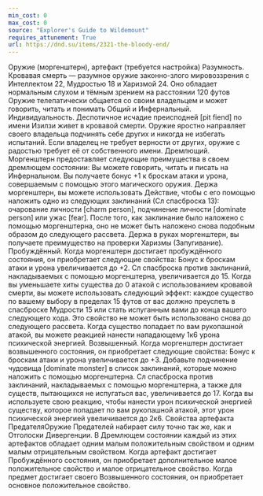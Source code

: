 ```yaml
---
min_cost: 0
max_cost: 0
source: "Explorer's Guide to Wildemount"
requires_attunement: True
url: https://dnd.su/items/2321-the-bloody-end/
---
```


Оружие (моргенштерн), артефакт (требуется настройка)
Разумность. Кровавая смерть — разумное оружие законно-злого мировоззрения с Интеллектом 22, Мудростью 18 и Харизмой 24. Оно обладает нормальным слухом и тёмным зрением на расстоянии 120 футов Оружие телепатически общается со своим владельцем и может говорить, читать и понимать Общий и Инфернальный.
Индивидуальность. Деспотичное исчадие преисподней [pit fiend] по имени Изилзи живет в кровавой смерти. Оружие яростно направляет своего владельца подчинять себе других и никогда не избегать испытаний. Если владелец не требует верности от других, оружие с радостью требует её от собственного имени.
Дремлющий. Моргенштерн предоставляет следующие преимущества в своем дремлющем состоянии:
Вы можете говорить, читать и писать на Инфернальном.
Вы получаете бонус +1 к броскам атаки и урона, совершаемым с помощью этого магического оружия.
Держа моргенштерн, вы можете использовать Действие, чтобы с его помощью наложить одно из следующих заклинаний (Сл спасброска 13): очарование личности [charm person], подчинение личности [dominate person] или ужас [fear]. После того, как заклинание было наложено с помощью моргенштерна, оно не может быть наложено снова подобным образом до следующего рассвета.
Держа в руках моргенштерн, вы получаете преимущество на проверки Харизмы (Запугивание).
Пробуждённый. Когда моргенштерн достигает пробуждённого состояния, он приобретает следующие свойства:
Бонус к броскам атаки и урона увеличивается до +2.
Сл спасброска против заклинаний, накладываемых с помощью моргенштерна, увеличивается до 15.
Когда вы уменьшаете хиты существа до 0 атакой с использованием кровавой смерти, вы можете использовать следующий эффект: каждое существо по вашему выбору в пределах 15 футов от вас должно преуспеть в спасброске Мудрости 15 или стать испуганным вами до конца вашего следующего хода. Это свойство не может быть использовано снова до следующего рассвета.
Когда существо попадает по вам рукопашной атакой, вы можете реакцией нанести нападающему 1к6 урона психической энергией.
Возвышенный. Когда моргенштерн достигает возвышенного состояния, он приобретает следующие свойства:
Бонус к броскам атаки и урона увеличивается до +3.
Добавьте подчинение чудовища [dominate monster] в список заклинаний, которые можно наложить с помощью моргенштерна.
Сл спасброска против заклинаний, накладываемых с помощью моргенштерна, а также для существ, пытающихся не испугаться вас, увеличивается до 17.
Когда вы используете свою реакцию, чтобы нанести урон психической энергией существу, которое попадает по вам рукопашной атакой, этот урон психической энергией увеличивается до 2к6.
Свойства артефакта ПредателяОружие Предателей набирает силу точно так же, как и Отголоски Дивергенции. В Дремлющем состоянии каждый из этих артефактов обладает одним малым положительным свойством и одним малым отрицательным свойством. Когда артефакт достигает Пробуждённого состояния, он приобретает дополнительное малое положительное свойство и малое отрицательное свойство. Когда предмет достигает своего Возвышенного состояния, он приобретает основное положительное свойство.
